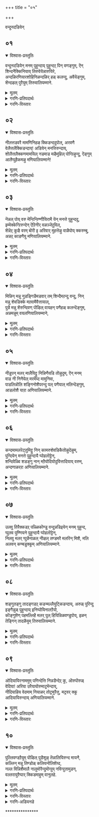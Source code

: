 +++
title = "०५"

+++

वन्दुनदडियेन् 

## ०१
<details open><summary>विश्वास-प्रस्तुतिः</summary>

वन्दुनदडियेन् मनम् पुहुन्दाय् पुहुन्दऱ् पिन् वणङ्गुम्, ऎन्  
शिन्दनैक्किनियाय् तिरुवेयॆन्नारुयिरे,  
अन्दळिरणियारशोहिनिळन्दळिर् हळ् कलन्दु, अवैयॆङ्गुम्,  
शॆन्दऴल् पुरैयुम् तिरुवालियम्माने.
</details>

<details><summary>मूलम्</summary>

वन्दुनदडियेन् मनम् पुहुन्दाय् पुहुन्दऱ् पिन् वणङ्गुम्, ऎन्  
शिन्दनैक्किनियाय् तिरुवेयॆन्नारुयिरे,  
अन्दळिरणियारशोहिनिळन्दळिर् हळ् कलन्दु, अवैयॆङ्गुम्,  
शॆन्दऴल् पुरैयुम् तिरुवालियम्माने.
</details>

<details><summary>गरणि-प्रतिपदार्थः</summary>

वन्दु = बन्दु, उनदु अडियेन् = निन्न पादसेवकन, मनम् = मनस्सन्नु, पुहुन्दाय् =प्रवेशिसिदॆ बळिक, वणङ्गुम् = नमस्करिसुव \(स्तुतिसुव\), ऎन् शिन्दनैक्कू = नन्न चिन्तनॆगॆ, इनियाय् = प्रियनादॆ, तिरुवे = परमपवित्रने, ऎन् = नन्न, आर् = पूर्ण \(तुम्बु\), उयिरे = प्राणवे, अम् तळिर् = सॊगसाद तळिरुगळिन्द, अणि= सुन्दरवागि, आर् = तुम्बिरुव, अशोहिन् = अशोकवृक्षद, इळ = ऎळॆय, तळिर् हळ् = तळिरु \(चिगुरु\)गळिन्द, कलन्दु = कूडिकॊण्डु, अवै= अवुगळु, ऎङ्गुम् = ऎल्लॆल्लियू, शॆम् = कॆम्पाद, तऴल् = अग्नियन्तॆ \(अग्नि ज्वलिसुवन्तॆ\), पुरैयुम् = शोभिसुव, तिरुवालि अम्माने = तिरुवालि क्षेत्रद स्वामिये. 
</details>

<details><summary>गरणि-विस्तारः</summary>

परमपवित्रने, नन्न तुम्बुसिरे, नीनु बन्दु निन्न पादसेवकन मनस्सन्नु \(अन्तरङ्गवन्नु\) प्रवेशिसिदॆ. प्रवेशिसिद बळिक नम्रवाद \(निन्नन्नु नमस्करिसुव स्तुतिसुव\) नन्न चिन्तनॆगॆ प्रियनादॆ. सॊगसाद तळिरुगळिन्द सुन्दरवागि तुम्बिकॊण्डिरुव अशोकवृक्षद ऎळॆय चिगुरुगळिन्द कूडिकॊण्डु अवु ऎल्लॆल्लियू कॆम्पगॆ ज्वलिसुव अग्नियन्तॆ शोभिसुव तिरुवालि क्षेत्रद स्वामिये. 

आळ्वाररु हेळुत्तारॆ- स्वामि, नीनु अकळङ्कनु, निर्मलनु मत्तु परमपवित्रनु. नन्न तुम्बु उसिरागिरुववनू नीनु. निन्न नित्यनिवासवॆनिसिद परमपदवन्नू पाल्गडलन्नू तॊरॆदु निन्न नम्रदासनागिरुव नन्न मेलॆ कृपॆमाडि, नन्न अन्तरङ्गवन्ने निन्न आवासवागि माडिकॊण्डिरुवॆयल्ल\! हीगॆ, नन्न ऎडॆबिडद चिन्तनॆगॆ ऎडॆकॊट्टिरुवॆयल्ल\! नन्न अन्तरङ्गदल्लि मात्रवल्लदॆ, कॆम्पगॆ बॆङ्कियन्तॆ ज्वलिसुव ऎळॆय कॆन्दळिरुगळिन्द तुम्बि शोभिसुव अशोक वृक्षगळ नडुवॆ दिव्यतेजोराशियागि, तिरुवालिक्षेत्रदल्लि अर्चावतारियागि नॆलसिरुवॆयल्ल\! निन्न कृपॆ ऎष्टु अपारवादद्दु\! नन्न चिन्तनॆगॆ परमप्रियने नीनु\!
</details>

## ०२
<details open><summary>विश्वास-प्रस्तुतिः</summary>

नीलत्तडवरै मामणिनिहऴ क्किडन्ददुपोल्, अरवणै  
वेलैत्तलैक्किडन्दाय्\! अडियेन् मनत्तिरुन्दाय्,   
शॊलैत्तलैक्कणमामयिल् नडमाड मऴैमुहिल् पोन्ऱिऴुन्दु, ऎङ्गुम्  
आलैप्पुहैकमऴु मणियालियम्माने\!
</details>

<details><summary>मूलम्</summary>

नीलत्तडवरै मामणिनिहऴ क्किडन्ददुपोल्, अरवणै  
वेलैत्तलैक्किडन्दाय्\! अडियेन् मनत्तिरुन्दाय्,   
शॊलैत्तलैक्कणमामयिल् नडमाड मऴैमुहिल् पोन्ऱिऴुन्दु, ऎङ्गुम्  
आलैप्पुहैकमऴु मणियालियम्माने\!
</details>

<details><summary>गरणि-प्रतिपदार्थः</summary>

नीलम् = नीलिबण्णद, तडवरै = विशालवाद मेलॆ, मामणि = उत्कृष्टवाद इन्द्रनीलमणियु, निहऴ = बॆळगुवन्तॆ, किडन्ददु पोल् = मलगिरुव हागॆ, अरवु अणै = शेषशयनदल्लि, वेलैत्तलै= पाल्गडलल्लि, किडन्दाय् = पवडिसिरुववने, अडियेन् = पादसेवकनम् मनत्तु = मनदल्लि, इरुन्दाय् = इरुववने, शोलैत्तलै = वनगळल्लि, मामयिल् = सुन्दरवाद नविलुगळु, कणम् = गुम्पुगूडि, नडम् = नाट्यवाडुत्तिरलु, मऴैमुहिल् पोन्ऱु = मळॆय मोडदन्तॆ, ऎऴुन्दु = उद्भविसि, आलै पुहै= अलॆमनॆय हॊगॆयु, ऎङ्गुम् = ऎल्लॆल्लियू, कमऴुम् = परिमळिसुव, अणि = सुन्दरवाद, आलि अम्माने = तिरुवालिक्षेत्रद स्वामिये.
</details>

<details><summary>गरणि-विस्तारः</summary>

नीलिबण्णद विस्तारवाद बॆट्टद मेलॆ उत्कृष्टवाद इन्द्रनीलमणियु बॆळगुवन्तॆ मलगिरुव \(बिद्दिरुव\) हागॆ, पाल्गडलल्लि शेषन हासुगॆयल्लि पवडिसिरुववने, \(निन्न\) पादसेवकन मनदल्लि नॆलसिरुववने, वनगळल्लि सुन्दरवाद नविलुगळ तण्डगळु नाट्यवाडुत्तिरलु, मळॆय मोडदन्तॆ उद्भविसि आलॆय मनॆय हॊगॆयु ऎल्लॆल्लियू परिमळिसुव सुन्दरवाद तिरुवालिक्षेत्रद स्वामिये. 

ई पाशुरदल्लि ऎरडु उपमानगळन्नु हेळलागिदॆ. ऒन्दु शुद्धवाद उपमान. मत्तॊन्दु मिश्ररीतियदु. अवुगळन्नु बिडिसि बरॆयबहुदॆनिसुत्तदॆ. 

ऒन्दु विस्तारवाद दॊड्डबॆट्ट. अदर बण्णनीलि. अदर शिखरदल्लि अमोघवाद इन्द्रनीलमणियिदॆ. अदु तन्न दिव्यतेजस्सिनिन्द बॆळगुत्तदॆ. बहुदूरदिन्दले ऎल्लरन्नू तन्न कडॆगॆ आकर्शिसिकॊळ्ळुव विलक्षणवाद प्रकाश अदरदु. नोडिदवरॆल्ल हर्षिसुत्तारॆ. अदन्नु मरॆयुवुदे इल्ल, हागॆये, भगवन्तनु पाल्गडलल्लि शेषशायियागिद्दानॆ. शेषने आ विस्तारवाद नीलियबॆट्ट. भगवन्तनु अदर मेलॆ पवडिसिरुव दिव्यवाद इन्द्रनीलमणि\! 

वनगळल्लि नविलुगळु हेरळवागिरुत्तवॆ. अवु बान्दळदल्लि दट्टवागि मूडिबरुव मळॆय मोडवन्नु नोडिद कूडले हर्षदिन्द केकॆ हाकिकॊण्डु कुणिकुणिदाडुत्तवॆ. तिरुवालिक्षेत्रद सुत्तलू उपवनगळिवॆ. अल्लियू नविलुगळिवॆ. तिरुवालिक्षेत्रद हॊरवळयदल्लि आलॆमनॆगळिवॆ. कॊप्परिगॆगळल्लि कब्बिन हालन्नु कुदिसुवुदक्कॆ आलॆमनॆयल्लि बॆङ्कियन्नु उरिसुत्तारॆ. आग, आलॆमनॆगळिन्द दट्टवाद करिय हॊगॆयु ऎद्दु, ऎल्ल कडॆगू आवरिसिकॊळ्ळुत्तदॆ. इदन्नु नोडिद नविलुगळिगॆ कार्मुगिलन्नु कण्डन्तॆ भ्रान्तियुण्टागुत्तदॆ. आद्दरिन्द अवु नर्तिसलु तॊडगुत्तवॆ. 

आलॆमनॆयल्लि कॊप्परिगॆगळल्लि कुदियुत्तिरुव कब्बिनहालिन मधुरपरिमळवू सह हॊगॆयन्तॆये गाळियल्लि कलॆतु ऎल्लॆल्लू हरडुत्तदॆ. दूरदूरदल्लिरुववरिगू आ परिमळवु सेरि, अवर बायल्लि नीरूरिसुत्तदॆ. अवरन्नु आलॆमनॆगॆ आकर्षिसुत्तदॆ. अल्लिगॆ होगि, अवरु तम्म आशॆयन्नु पूर्णगॊळिसिकॊळ्ळबहुदु. 

हागॆये, तिरुवालिक्षेत्रदल्लि नॆलसिरुव अर्चास्वरूपियाद सर्वेश्वरनु आलॆमनॆय हॊगॆ आवरिसिरुवुदन्नु दूरदिन्द कण्ड कूडले भक्तनु सुन्दरवाद नविलिनन्तॆ. आ हॊगॆयल्लिये आ रूपदल्लिये \(कार्मुगिलिन\) भगवन्तनन्नु कण्डन्तॆ भ्रमिसि हर्षदिन्द कुणिदाडुत्तानॆ. हत्तिरहत्तिरक्कॆ बरुत्त, आलॆमनॆ सुवासनॆय सॆळॆतक्कॆ सिक्कुव सामान्यनन्तॆ, भगवद्विषयवॆम्ब परिमळदिन्द अवनु आकर्षितनागुत्तानॆ. कडॆगॆ, आ क्षेत्रदल्लि नॆलसिरुव स्वामियन्नु कण्णार कण्ड हॊरतु अवन मनद तळमळ इळियुवुदिल्ल. कण्डु, नमस्करिसि, पूजिसि, तृप्तनागुत्तानॆ. तिरुवालिक्षेत्रद वैशिष्ट्य इदु\! 

आळ्वाररु हेळुत्तारॆ- स्वामि, पाल्गडलल्लि शेषन हासुगॆयल्लि निर्लिप्तनागि पाडिसिरुव नीनु, नन्नन्नु निन्न कडॆगॆ आकर्षिसिद्दु मात्रवल्लदॆ, नन्नल्लि कृपॆमाडि, नन्न अन्तरङ्गदल्ले नॆलसिद्दीयॆ. निन्नन्नु कुरितु सदा चिन्तिसुवन्तॆ ननगॆ ऎडॆमाडिद्दी. अल्लदॆ, तिरुवालिक्षेत्रदल्लि अर्चास्वरूपियागियू नीनु नन्न कण्मनगळन्नू तणिसुत्तिद्दीयॆ. निन्न कृपॆ, दासनाद नन्न मेलॆ ऎष्टु अपार\!
</details>

## ०३
<details open><summary>विश्वास-प्रस्तुतिः</summary>

नॆन्नल् पोय् वरु मॆन्ऱिन्ऱिण्णीयिरामै यॆन् मनत्ते पुहुन्ददु,  
इम्मॆक्कॆन्ऱिरुन्देन् ऎऱिनीर् वळञ्जॆऱुविल्,  
शॆन्नॆऱ् कूऴै वरम् बॊरी इ अरिवार् मुहत्तॆऴु वाळैपोय् क्करुम्बु,  
अन्नऱ् काडणैयु मणियालियम्माने.
</details>

<details><summary>मूलम्</summary>

नॆन्नल् पोय् वरु मॆन्ऱिन्ऱिण्णीयिरामै यॆन् मनत्ते पुहुन्ददु,  
इम्मॆक्कॆन्ऱिरुन्देन् ऎऱिनीर् वळञ्जॆऱुविल्,  
शॆन्नॆऱ् कूऴै वरम् बॊरी इ अरिवार् मुहत्तॆऴु वाळैपोय् क्करुम्बु,  
अन्नऱ् काडणैयु मणियालियम्माने.
</details>

<details><summary>गरणि-प्रतिपदार्थः</summary>

नॆन्नल् = निन्नॆ, पोय् वरुम्= होगि बरुवुदु, ऎन्ऱुऎन्ऱु = ऎन्नुत्ता ऎन्नुत्ता, ऎण्णि = ऎणिकॆ माडुत्ता, इरामै = इल्लदिरुवुदु, \(इल्लदन्तागुवुदु\), ऎन् = नन्न, मनत्ते = अन्तरङ्गदल्लि, पुहुन्ददु = प्रवेशिसिद्दु, इम्मैक्कू= ई जन्मद मुक्तिगॆ, ऎन्ऱु = ऎन्दु, इरुन्देन् = तिळिदिद्देनॆ, ऎऱिनीर् = अलॆगळिन्द कूडिद नीरिन, वळम् = सम्पत्तन्नुळ्ळ, शॆऱुविल् = गद्दॆगळल्लि, शॆन्नॆल् = कॆम्बत्तद, कूऴै = कॊच्चॆय नॆलदमेलॆ, वरम्बु = अट्टणॆयन्नु, ऒरी इ = \(आसरॆयागि\)ऒरगिसिकॊण्डु, अरिवार् = कॊय्युववर, मुहत्तु = मुखक्कॆ, ऎऴु = चिम्मि एळुव, वाळै = बाळॆमीनुगळु, पोय् = \(अल्लिन्द\) होगि, करुम्बु = कब्बिन, अ-नल्-काडु = आ उत्तमवाद तोट \(काडु\)दल्लि, अणैयुम् = सेरिकॊळ्ळुव, अणि = सुन्दरवाद, आलि अम्माने = तिरुवालिय स्वामिये. 
</details>

<details><summary>गरणि-विस्तारः</summary>

निन्नॆ होगि बरुवुदु ऎन्नुत्ता ऎन्नुत्ता ऎणिकॆ माडुत्ता, इरुवुदु इल्लदन्तागुवुदु, नन्न अन्तरङ्गदल्लि \(नीनु\) प्रवेशिसिद्दु, ई जन्मद मुक्तिगॆ ऎन्दु तिळिदिद्देनॆ. अलॆगळिन्द कूडिद नीरिन सम्पत्तुळ्ळ गद्दॆगळल्लि कॆम्बत्तद कॊच्चॆयनॆलदमेलॆ अट्टणॆयन्नु \(आसरॆयागि\) ऒरगिसिकॊण्डु कॊय्युववर मुखक्कॆ चिम्मि एळुव बाळॆमीनुगळु \(अल्लिन्द\) होगि आ उत्तमवाद कब्बिनतोटदल्लि सेरिकॊळ्ळुव सुन्दरवाद तिरुवालिय स्वामिये.

’निन्नॆ होगि बरुवुदु’ – निन्नॆ ऎम्बुदु मुगियितु. ’इन्दु’ बन्दिदॆ. इन्दु \(ननगॆ\) ऒळ्ळॆयदागुवुदॆन्दु योचिसिदरॆ, अदू कळॆदुहोगि, ’निन्नॆ’ये आयितु. ऒन्दु ’निन्नॆ’य हिन्दॆ इन्नॊन्दु बरुवुदु. अदू होगि इन्नॊन्दु बरुवुदु. हीगॆ, दिनगळु उरुळुत्ता होगुवुदु. हुट्टिदागिनिन्द सायुववरॆगॆ उरुळुव दिनगळन्नु ऎणिकॆमाडुवुदे आयुस्सु. आयुस्सु मुगियितॆन्दरॆ ऒन्दु जन्मकॊनॆगॊळ्ळुत्तदॆ. मत्तॊन्दु जन्मक्कॆ जीवनु सिद्धवागुत्तानॆ. पुनर्जन्मविल्लदन्तागुवुदक्कॆ हीगॆ ऎष्टु जन्मगळन्नु कळॆयबेकागुवुदो? 

’नन्न अन्तरङ्गवन्नु प्रवेशिसिद्दु’ – भगवन्तनु सृष्टिय हॊरगू इद्दानॆ, ऒळगू इद्दानॆ. सृष्टिय ऒन्दॊन्दु वस्तुविनल्लू अवनिद्दानॆ. अणुविनल्लि अणुवागि महत्तिनल्लि महत्तागि इद्दानॆ ऎन्दु श्रुतिगळु सारुत्तवॆयल्लवे? भगवन्तन मनुष्यन अन्तरङ्गदल्लिये इद्दरू सह, अवनन्नु अल्लिरुवन्तॆ कण्डुकॊळ्ळुवुदु ऒन्दु वैशिष्ट्यवे. प्रापञ्चिकदल्लि इळियमुळुगिदवनिगॆ, भगवत्कृपॆयिन्द, भक्ति बॆळॆदु, भगवन्तन सान्निध्य तन्न अन्तरङ्गदल्लिये साक्षिरूपदल्लि सदा नॆलसिरुवुदॆन्दु दृढवागुवुदु. ई तिळिवळिकॆ जन्मद मुक्तिगॆ ऎडॆकॊडुवुदु. 

कॆम्बत्तद गद्दॆगळल्लि सदा नीरु निन्तिरुवुदरिन्द अदु कॊच्चॆय नॆल. अल्लि बित्तिद परि सॊम्पागि बॆळॆयुवुदु. बाळॆमीनिगॆ अदु तम्पाद स्थळ. इदन्ने, हीगॆये नम्बिकॊण्डु ऎष्टु काल इरलु साध्य? दिनगळु उरुळुवुवु. बत्तद पैरु बॆळॆयुवुदु. बलियुवु, मागुवुदु, कॊय्लुगारनु सिद्धनागुवनु. बत्तवन्नु कॊय्दु बैलु मादुवनु. अदन्नाश्रयिसिद मीनिन गतियेनु? आ मीनु, आ कॊनॆय घळिगॆयल्लि, कॊय्लुगारन मुखक्के चिम्मि नॆगॆदु अदक्किन्त उत्तम आश्रयवाद कब्बिन गद्दॆयन्नु सेरुत्तदॆ. आग अदक्कॆ ऎष्टु हितवागुवुदु? 

चेतननू हागॆये. इन्द्रियगळिगॆ वशनागि, इन्द्रिय सुखगळल्लिये मग्ननागि, तनगॆ आ जीवनवे शाश्वतवॆन्दु नम्बिकॊण्डिरलादीते? दिनगळु उरुळुवुदु. आयुस्सु मुगियुवुदु. सावु सन्निहितवागुवुदु. भगवत्कृपॆयिन्द ई अरिवुण्टाद कूडले अवनु इहलोकद भोगदिन्द चिम्मि नॆगॆदु, इन्नू मधुरवाद भगवन्तन तिरुवडिगळन्नु आश्रयिसि, अदर नॆरळिनल्लि मरणभयविल्लद शाश्वतानन्दवन्नु अनुभविसुवुदक्कॆ यत्निसुवनु.
</details>

## ०४
<details open><summary>विश्वास-प्रस्तुतिः</summary>

मिन्निन् मन्नु नुडङ्गिडैमडवार् तम् शिन्दैमऱन्दु वन्दु, निन्  
मन्नु शेवडिक्के मऱवामैवैत्तायाल्,  
पुन्नै मन्नु शॆरुन्दिवण् पॊऴिल् वायहन् पणैहळ् कलन्दॆङ्गुम्,  
अन्नमन्नुम् वयलणियालियम्माने,
</details>

<details><summary>मूलम्</summary>

मिन्निन् मन्नु नुडङ्गिडैमडवार् तम् शिन्दैमऱन्दु वन्दु, निन्  
मन्नु शेवडिक्के मऱवामैवैत्तायाल्,  
पुन्नै मन्नु शॆरुन्दिवण् पॊऴिल् वायहन् पणैहळ् कलन्दॆङ्गुम्,  
अन्नमन्नुम् वयलणियालियम्माने,
</details>

<details><summary>गरणि-प्रतिपदार्थः</summary>

मिन्निन् मन्नु = मिञ्चन्नु होलुव, नुडङ्गु = बळुकुव, इडै= नडुवुळ्ळ, मडवार् तम् = स्त्रीयर, शिन्दै= चिन्तॆयन्नु \(आसक्तियन्नु\), मऱन्दु = मरॆतु, वन्दु= बन्दु निन् मन्नु= निन्न दृढवाद, \(शाश्वतवाद\), शेवडिक्के = कॆम्पाद \(कोमलवाड\) तिरुवडिगळन्ने, मऱवामै = मरॆयदन्तॆ, वैत्ताय् = \(मनस्सन्नु\) निल्लिसिदॆ \(इट्टॆ\), आल् = ऎन्थ विचित्र\! पुन्नै = हॊन्नॆ, शॆरुन्दि = सुरहॊन्नॆ मरगळु, मन्नु = तुम्बिरुव, वण् पॊऴिल् वाय् = सुन्दरवाद तोपुगळल्लि, अहन् = विशालवाद, पणैहळ् = तटाकगळु, कलन्दु = कूडिकॊण्डु, ऎङ्गुम् = ऎल्लॆल्लियू, अन्नम् = हंसगळु, मन्नुम् = तुम्बिरुव, वयल् = बयलुगळुळ्ळ, अणि = सुन्दरवाद, आलि अम्माने = तिरुवालिय स्वामिये. 
</details>

<details><summary>गरणि-विस्तारः</summary>

मिञ्चन्नु होलुव बळुकुव नडुवुळ्ळ स्त्रीयर चिन्तॆयन्नु \(आसक्तियन्नु\) मरॆतु बन्दु शाश्वतवाद \(दृढवाद\) निन्न कॆम्पाद \(कोमलवाद\) तिरुवडिगळन्ने मरॆयदन्तॆ मनस्सन्नु निल्लिसिदॆयल्ल. एनु आश्चर्य\! हॊन्नॆ मत्तु सुरहॊन्नॆ मरगळु, विशालवाद तटाकगळू कूडिकॊण्डिरुव सुन्दरवाद तोपुगळल्लि ऎल्लॆल्लियू हंसगळु तुम्बिरुव बयलुगळुळ्ळ सॊबगिन तिरुवालिक्षेत्रद स्वामिये. 

आळ्वाररु हेळुत्तारॆ- स्वामी, निन्न ऒलुमॆय सामर्थ्य ऎष्टु विचित्रवादद्दु\! इदुवरॆगॆ नानु बळुकुव नडुवुळ्ळ सुन्दरियरन्नु कुरितु चिन्तिसुवुदन्नू अवर विषयदल्लि बॆळॆयुत्तिद्द नन्न आसक्तियन्नू नीनु तडॆगट्टिदॆ. अवुगळन्नॆल्ला सम्पूर्णवागि मरॆयुवन्तॆ माडिदॆ. विषयासक्तियल्लिये इळिद मुळुगिद्द नन्न मनस्सन्नु शाश्वतवाद कोमलपादगळत्त तिरुगिसिदॆ. मत्तु निन्न तिरुवडिगळन्नु मरॆयद हागॆ अवुगळल्लि दृढवागि नॆलॆगॊळ्ळुवन्तॆ माडिदॆ. एनाश्चर्यविदु? हॊन्नॆ सुरहॊन्नॆ मरगळिन्दलू विशालवाद तटाकगळिन्दलू तुम्बि शोभिसुव तोपुगळिन्दलू, ऎल्लॆल्लियू हंसगळु विहरिसुव बयलुगळिन्दलू सुत्तुवरिदिरुव ई सुन्दरवाद तिरुवालिक्षेत्रदल्लि दिव्यसुन्दरनागि नीनु अर्चावतारियागि नन्नन्नु उद्धरिसलु नॆलसिद्दी. निन्न कृपॆ नन्नमेलॆ ऎष्टु अपार\! 

मनस्सु इन्द्रियगळिगॆ अधीनवादरॆ, अदु मनुष्यनन्नु पापकार्यगळिगू इहलोकक्कू. पुनर्जन्मक्कू बन्धिसुत्तदॆ. ई बन्धनदिन्द बिडुगडॆ हॊन्दुवुदक्कॆ भगवत्कृपॆये मुख्य. अदु ऒदगितॆन्दरॆ, विषयासक्ति तॊलगुवुदु. भगवन्तन तिरुवडिगळल्लि मनस्सु दृढवागि निल्लुवुदु. अवुगळ आश्रयदिन्द अमरत्ववू परमपदवू लभिसुवुदु.
</details>

## ०५
<details open><summary>विश्वास-प्रस्तुतिः</summary>

नीडुपन् मलर् मालैयिट्टु निन्निणैयडि तॊऴुदुम्, ऎन् मनम्  
वाड नी निनैयेल् मरमॆय्द मामुनिवा,  
पाडलिन्नॊलि शङ्गिनोशैपरन्दु पल् पणैयाल् मलिन्दॆङ्गुम्,   
आडलोशै याऱा अणियालियम्माने.
</details>

<details><summary>मूलम्</summary>

नीडुपन् मलर् मालैयिट्टु निन्निणैयडि तॊऴुदुम्, ऎन् मनम्  
वाड नी निनैयेल् मरमॆय्द मामुनिवा,  
पाडलिन्नॊलि शङ्गिनोशैपरन्दु पल् पणैयाल् मलिन्दॆङ्गुम्,   
आडलोशै याऱा अणियालियम्माने.
</details>

<details><summary>गरणि-प्रतिपदार्थः</summary>

नीडु = बहुकाल, पल् मलर् मालै इट्टु = अनेक विधद हूगळ मालॆयन्नु तॊडिसि, निन् = निन्न, इणै अडि = ऎरडु पादगळन्नु, तॊऴुदुम् = अर्चिसियू सह, ऎन् मनम् = नन्न मनस्सु, वाडक् = बाडलु \(बाडिदरू सह\), नी= नीनु, निनैयेल् = चिन्तिसदिरबारदु. मरम् = मरगळन्नु, ऎय्द = \(बाणदिन्द\) छेदिसिद, मामुनिवा = महामुनिस्वरूपने, पाडल् = हाडुगळ, इन् = इनिदाद, ऒलि = नादवू \(स्वरवू\), शङ्गिन् ओशै = शङ्खद ध्वनियू, परन्दु = हरडि, पल् = हलवारु, पणैयाल् = वाद्यगळिन्द \(गानवु\) मलिन्दु = तुम्बि हॊम्मुव, ऎङ्गुम् = ऎल्लॆल्लियू, आडल् = आटगळ \(कुणिदाटगळ\), ओशै = गद्दलवु, अऱा = कॊनॆगॊळ्ळदॆइरुव, अणि = सुन्दरवाद, आलि अम्मानॆ = तिरुवालियस्वामिये. 
</details>

<details><summary>गरणि-विस्तारः</summary>

बहुकाल अनेक विधद हूगळ मालॆयन्नु तॊडिसि, निन्न ऎरडु तिरुवडिगळन्नु अर्चिसियू सह, नीनु चिन्तिसदिरबारदु, मरगळन्नु \(बाणदिन्द\) छेदिसिद महामुनिस्वरूपने, हाडुगळ इनिदाद नादवू शङ्खध्वनियू हलवारु वाद्यगळिन्द गानवु तुम्बि हॊम्मि ऎल्लॆल्लियू हरडि, कुणिदाटगळ गद्दलवु कॊनॆगॊळ्ळदॆये इरुव सुन्दरवाद तिरुवालियस्वामिये. 

आळ्वाररु हेळुत्तारॆ- स्वामी, बहुकालदिन्दलू नानु नन्न अन्तरङ्गदल्लिये मनःपूर्वकवागि नानारीतियल्लि पूजिसुत्तिद्देनॆ. नन्न आन्तरङ्गिक भक्तियन्नु नीनु परीक्षिसिरबहुदु. अदर निश्चलतॆयन्नु कण्डुकॊण्डिर्बहुदु. ऒन्दे वेळॆ, नन्न पूजादिगळिन्दलू भक्तिकार्यगळिन्द नानु बेसत्तॆनॆन्दरू, उपेक्षिसिदॆनॆन्दरूसह, नीनु नन्न विषयदल्लि अन्यथा योचिसलेबारदु. नन्नन्नु अगललेबारदु. नन्नन्नु अलक्षिसबारदु. नीनुसत्यप्रतिज्ञनल्लवे? सुग्रीवन सख्यवन्नु कोरि अवनिगॆ नीनु ऒत्तासॆ माडलु निनगॆ सामर्थ्यविदॆये इल्लवे ऎन्दुअवनिगॆ तोरिसुवुदक्कागि, चॆन्नागि बॆळॆदु निन्तिद्द एळुताळॆय मरगळन्नु ऒन्दे बाणदिन्द छेदिसिदवनल्लवे नीनु? आग, जटवल्कलगळन्नुट्टु काडिनल्लि शुद्धतापसियन्तॆ जीविसिद मुनिवरनल्लवे नीनु? 

स्वामि, ईग नीनु अर्चामूर्तियागि नॆलसिरुव तिरुवालिक्षेत्रदल्लि नानाबगॆय हाडुगळु, शङ्खध्वनिगळु, नानावाद्यगळ मञ्जुळ घोषवु, नृत्यगीतगळु, कुणिदाट मुन्तादवुगळ सन्तोषपूर्णवाद गद्दल इवॆल्ल ऎल्लॆल्लियू नडॆयुत्ता, तुम्बि तुळुकुत्ता, निन्न हॊरतु बेरॆ एनन्नू चिन्तिसदन्तॆ, बेरॆ यावुदक्कू मनस्सु कॊडलु अवकाशविल्लदन्तॆ इदॆयल्ल\! निन्न महिमॆ ऎष्टु अपार\!
</details>

## ०६
<details open><summary>विश्वास-प्रस्तुतिः</summary>

कन्दमामलरॆट्तुमिट्टु निन् कामरुशेवडिकैतॊऴुदॆऴुम्,  
पुन्दियेन् मनत्ते पुहुन्दायै प्पोहलॊट्टेन्,  
शन्दिवेळ्वि शडङ्गु नान् मऱैयोदियोदुवित्तादियाय् वरुम्,  
अन्दणाळरऱा अणियालियम्माने.
</details>

<details><summary>मूलम्</summary>

कन्दमामलरॆट्तुमिट्टु निन् कामरुशेवडिकैतॊऴुदॆऴुम्,  
पुन्दियेन् मनत्ते पुहुन्दायै प्पोहलॊट्टेन्,  
शन्दिवेळ्वि शडङ्गु नान् मऱैयोदियोदुवित्तादियाय् वरुम्,  
अन्दणाळरऱा अणियालियम्माने.
</details>

<details><summary>गरणि-प्रतिपदार्थः</summary>

कन्दम् = परिमळिसुव, मा = उत्कृष्टवाद, मलर् = हूगळु, ऎट्टुम् = ऎण्टन्नु, इट्तु = तॊडिसि, निन् = निन्न, कामरु = सुन्दरवाद, शेअडि = कॆम्पाद \(कोमलवाद\) तिरुवडिगळिगॆ, कैतॊऴुदु = कैमुगिदु पूजिसि, ऎऴुम् = अभ्युदय हॊन्दबेकॆम्ब, मनत्तॆ = नन्नमनवन्नु, पुहुन्दायै = प्रवेशिसिद निन्नन्नु, पोहल् ऒट्टेन् = होगगॊडुवुदिल्ल. शन्दि = सन्ध्यावन्दनगळु, वेळ् वि = यज्ञगळु, शडङ्गु = शास्त्रविधिगळन्तॆ माडुव कर्मगळु, नान् मऱै ओडि = नाल्कु वेदगळन्नु अध्ययन माडुत्ता, ओदुवित्तु = अध्यापनमाडुत्ता \(ओदिसुत्ता\), आदियाय् = आदि आदवने, वरुम् = कालकळॆयुव, अन्दणर् = वैदिक ब्राह्मणरु, अऱा = बिट्टुहोगदॆ, इरुव, अणि = सुन्दरवाद, आलि अम्माने = तिरुवालिय स्वामिये,
</details>

<details><summary>गरणि-विस्तारः</summary>

उत्कृष्टवाद परिमळिसुव ऎण्टुविधद हूगळन्नु तॊडिसि \(अर्पिसि\) निन्न सुन्दरवाद कोमल तिरुवडिगळिगॆ कैमुगिदु पूजिसि, अभ्युदय हॊन्दबेकॆम्ब नन्न मनवन्नु प्रवेशिसिद निन्नन्नु अल्लिन्द होगगॊडुवुदिल्ल. सन्ध्यावन्दनगळन्नु, यज्ञगळन्नु, शास्त्रविधिगळन्तॆ माडुव कर्मगळन्नु नडॆसुत्ता, नाल्कुवेदगळन्नु अध्ययन माडुत्ता, अध्यापनमाडिसुत्ता कालकळॆयुव वैदिक ब्राह्मणरु बिट्टुहोगदॆ इरुव सुन्दरनाद आदियाद तिरुवालिय स्वामिये.

आळ्वाररु हेळुत्तारॆ- ऎल्लक्कू आदियागिरुव स्वामी, नानु बगॆबगॆय \(ऎण्टु विधद\) उत्तमवाद परिमळपुष्पगळिन्द कॆन्दावरॆयन्तॆ कॆम्पगॆ कोमलवागिरुव निन्न दिव्यसुन्दरवाद तिरुवडिगळन्नु मनसार पूजिसुत्तेनॆ. नन्न अभ्युदयवन्नु बयसि निन्नल्लि शरणागिद्देनॆ. नन्न ई अल्पभक्तिगॆ \(अल्पज्ञानक्कॆ\) ऒलिदॆ. नन्न अन्तरङ्गवन्नु प्रवेशिसिदॆ. निन्नन्नु अल्लिन्द हॊरक्कॆ होगगॊडुवुदिल्ल. अल्लिये निन्नन्नु उळिसिकॊळ्ळलु सर्वप्रयत्न माडुत्तेनॆ. 

तिरुवालि क्षेत्रदल्लि, ईग, अर्चामूर्तियागि नॆलसिरुव निन्न सन्निधियल्लि परमनिष्ठरू भक्तरू ज्ञानिगळू आद वैदिकब्राह्मणरु वासवागिद्दारॆ. अवरु तम्म नित्यकर्मगळन्नु तप्पदॆ नडॆसुववरु. वेदाध्ययनदिन्दलू, अध्यापनदिन्दलू, विधिवत्ताद कर्माचरणॆयिम्दलू अवरु तम्म कालवन्नु सद्विनियोग माडुत्तारॆ. निन्न तिरुवडिगळन्ने आश्रयिसि अवरु निन्न सेवॆयल्लि तॊडगिद्दारॆ. नीनु नॆलसिरुव क्षेत्र अन्थ पवित्रवादद्दु.
</details>

## ०७
<details open><summary>विश्वास-प्रस्तुतिः</summary>

उलवु तिरैक्कडऱ् पळ्ळिकॊण्डु वन्दुन्नडिइयेन् मनम् पुहुन्द,  
प्पुलव पुण्णियने पुहुन्दायै प्पोहलॊट्टेन्,  
निलवु मलर् प्पुन्नैनाळल् नीऴल् तण्डमरै मलरिन् मिशै, मलि  
अलवन् कण्बडुक्कूम् अणियालियम्माने.
</details>

<details><summary>मूलम्</summary>

उलवु तिरैक्कडऱ् पळ्ळिकॊण्डु वन्दुन्नडिइयेन् मनम् पुहुन्द,  
प्पुलव पुण्णियने पुहुन्दायै प्पोहलॊट्टेन्,  
निलवु मलर् प्पुन्नैनाळल् नीऴल् तण्डमरै मलरिन् मिशै, मलि  
अलवन् कण्बडुक्कूम् अणियालियम्माने.
</details>

<details><summary>गरणि-प्रतिपदार्थः</summary>

उलवु = अलॆदाडुव, \(चलिसुव\) तिरै = अलॆगळ, कडल् = कडलल्लि, पळ्ळिकॊण्डु = पवडिसिद्दु, वन्दु = बन्दु, उन् अडियेन् = निन्न पादसेवकन, मनम् = अन्तरङ्गवन्नु, पुहुन्द = प्रवेशिसिद, अप्पुलव = अन्थ सर्वज्ञने, पुण्णियने = भाग्यविधातने, पुहुन्दायै = प्रवेशिसिद निन्नन्नु, पोहल् = होगलु, ऒट्टेन् = बिडॆनु, निलवु = ऎल्ल कालदल्लियू, मलर् = अरळुव \(हूगळन्नुळ्ल\), पुन्नै = हॊन्नॆ, नाऴल् = नाळल् म् गळ, नीऴल् = नॆरळल्लि, तण् = तम्पाद, तामरै = ताअरॆ, मलरिन् = हूविन, मिशै = मेलॆ, मलि = बलित \(दॊड्ड\), अलवन् = एडिगळु, कण् पडुक्कूम् = मलगिरुवन्थ, अणि = सुन्दरवाद, आलि अम्माने = तिरुवालिय स्वामिये. 
</details>

<details><summary>गरणि-विस्तारः</summary>

चलिसुव अलॆगळ कडलल्लि पवडिसिद्दु, ऒन्दु निन्न पादसेवकन अन्तरङ्गवन्नु प्रवेशिसिद साटियिल्लद सर्वज्ञने, भाग्यविधातने, हागॆ प्रवेशिसिद निन्नन्नु होगलु बिडॆनु. ऎल्ल कालदल्लू अरळुव हूगळन्नुळ्ळ हॊन्नॆ नाळल् मरगळ नॆरळल्लि तम्पाद तावरॆहूविन मेलॆ बलित एडिगळु मलगिरुवन्थ सुन्दरवाद तिरुवालिय स्वामिये. 

आळ्वाररु हेळुत्तारॆ- स्वामी, नीनॆन्थ सर्वज्ञनु\! पाल्गडलल्लि निर्लिप्तनागि नीनु पवडिसिरुवुदन्नु तॊरॆदु, निन्न पादसेवकनाद ई अल्पनन्नु उद्धरिसलॆन्दु बन्दु, नन्न अन्तरङ्गवन्नु प्रवेशिसिदॆ. परमोपकारियागि हीगॆ प्रवेशिसिद निन्नन्नु नन्न अन्तरङ्गदिन्द हॊरक्कॆ होगगॊडुवुदिल्ल. अल्लिये निन्नन्नु, नन्न दृढभक्तियिन्द, नॆलॆगॊळिसिकॊण्डु निन्नन्नु पूजिसलु सर्वप्रयत्न माडुत्तॆनॆ.

तिरुवालिक्षेत्रदल्लि ईग नीनु अर्चामूर्तियागि नॆलसिरुवाग, कीळु मेलॆन्नदॆ ऎल्ल प्राणिगळु सुख सन्तोषदिन्दिरुवन्तॆ अनुकूलवन्नॊदगिसिद्दी. दॊड्डदॊड्ड हूमरगळ नॆरळल्लिरुव तम्पाद सरोवरगळल्लि बॆळॆयुव सुन्दरवाद ताअरॆ हूगळल्लि बलित एडिगळु हायागि मलगि निद्रिसुत्तवॆ. अवुगळ सौभाग्यवॆन्थाद्दु कण्डॆया\! ऎल्लवू निन्न कृपाविशेषवे\!
</details>

## ०८
<details open><summary>विश्वास-प्रस्तुतिः</summary>

शङ्गुतङ्गु तादङ्गडऱ् कडन्मल्लैयुट्किडन्दाय्, अरुळ् पुरिन्दु  
इङ्गैन्नुळ् पुहुन्दाय् इनिप्पोयिनालऱैयो,  
कॊङ्गुशॆण् पहमल्लिहै मलर् पुल् हियिन्निळवण्डुपोय्, इळन्  
तॆङ्गिन् तादळैयुम् तिरुवालियम्माने.
</details>

<details><summary>मूलम्</summary>

शङ्गुतङ्गु तादङ्गडऱ् कडन्मल्लैयुट्किडन्दाय्, अरुळ् पुरिन्दु  
इङ्गैन्नुळ् पुहुन्दाय् इनिप्पोयिनालऱैयो,  
कॊङ्गुशॆण् पहमल्लिहै मलर् पुल् हियिन्निळवण्डुपोय्, इळन्  
तॆङ्गिन् तादळैयुम् तिरुवालियम्माने.
</details>

<details><summary>गरणि-प्रतिपदार्थः</summary>

शङ्गु तङ्गु = शङ्खगळु इरुव, तड = विशालवाद, कडल् = कडलल्लियू, कडन् मल्लैयुळ् = कडन् मल्लैक्षेत्रदल्लियू, किडन्दाय् = पवडिसिरुववने \(नॆलसिरुव\) अरुळ् पुरिन्दु = कृपॆदोरि, इङ्गु = इल्लि \(ईग\), ऎन् उळ् = नन्न अन्तरङ्ग्वन्नु, पुहुन्दाय् = प्रवेशिसिदवने, इनि = इन्नु, पोयिनाल् = होगुवॆनॆन्दरॆ, अऱैयो = विजयध्वनियो, स्पर्धॆयो, कॊङ्गु = परिमळवन्नु सूसुव, शॆण् पहम् = सम्पगॆ, मल्लिहैमलर् = मल्लिगॆ हूगळन्नु, पुल् हि = स्पर्शिसि, इन् = इनिदाद, इळवण्डु = ऎळॆय दुम्बियु, पोय् = होगि, इळतॆङ्गॆन् = ऎळॆयतॆङ्गिन, तादु = हॊम्बाळॆयन्नु, अळैयुम् = सूरॆगॊळ्ळुवन्थ, तिरुवालिअम्मने = तिरुवालि क्षेत्रद स्वामिये. 
</details>

<details><summary>गरणि-विस्तारः</summary>

शङ्खगळु इरुव विशालवाद कडलल्लियू, कडन् मल्लैक्षेत्रदल्लियू नॆलसिरुववने, नीनु अनुग्रहिसि इल्लि ईग नन्न अन्तरङ्गवन्नु प्रवेशिसिदवने, इन्नु होगुवॆनॆन्दरॆ अदु निन्न विजयध्वनियो, अथवा स्पर्धॆयो? परमळवन्नु सूसुव सम्पगॆ मल्लिगॆ हूगळन्नु स्पर्शिसि, इनिदाद ऎळॆयदुम्बियु होगि ऎळॆयतॆङ्गिन हॊम्बाळॆयन्नु सूरॆगॊळ्ळुवन्थ तिरुवालिक्षेत्रद स्वामिये. 

आळ्वाररु हेळुत्तारॆ- स्वामी, दिव्यशङ्खगळु तङ्गिरुव पाल्गडलल्लि नीनु पवडिसिरुववनु. कडन् मल्लै क्षेत्रदल्लियू नीनु नॆलसिद्दी. निन्न पादपद्मगळन्ने आश्रयिसिरुव नन्न मेलॆ कृपॆमाडि नन्न अन्तरङ्गवन्नु प्रवेशिसिद्दी. इन्नु इल्लिन्द बिट्टु हॊरडुवनॆन्दु नीनु हेळुवॆयादरॆ, अदेनु नन्न विजयद अब्बरवो अथवा नन्न मेलॆ सड्डु हाकुवॆयो? नन्न मेलॆ विजयशालियाद निन्न अब्बरद जॊतॆगॆ नन्न दैन्यद शरणागतिय कूगन्नु जोडिसि, निन्नन्नि बिडदन्तॆ नानु नन्न अन्तरङ्गदल्लिये हिडिदिट्टुकॊळ्ळुवॆनु. नन्न मेलॆ सड्डुहाकुवॆयादरॆ, निन्न सवालन्नु ऎदुरिसि निन्नॊडनॆ सॆणसलु सिद्धनागिद्देनॆ. दृढभक्तनाद ननगॆ नीनु ऒलियलेबेकादीतु. नन्न अन्तरङ्गदल्लिये नीनु शाश्वतवागि निल्ललेबेकादीतु. 

ईग नीनु अर्चामूर्तियागि नॆलसिरुव तिरुवालिक्षेत्रदल्लि ऎल्लि नोडिदरू सम्पगॆ मरगळु मत्तु मल्लिगॆ बळ्ळिगळु. अवुगळ तुम्ब परिमळवन्नु हॊरचॆल्लुव हूवुगळु. ऎळॆय दुम्बिगळु आ हूवुगळल्लि मकरन्दवन्नु तृप्तियागि सेविसलारदॆ, अवुगळन्नु सवरिकॊण्डु होगुत्तवॆ. तॆङ्गिन मरगळल्लि तम्पाद ऎळॆय हॊम्बाळॆयन्नु होगि सेरुत्तवॆ. अल्लि हितवागिद्दुकॊण्डु अवु मधुपानमाडुत्तवॆ. इदॆल्लवू निन्न कृपाविशेषवे.
</details>

## ०९
<details open><summary>विश्वास-प्रस्तुतिः</summary>

ओदियायिरनाममुम् पणिन्देत्ति निन्नडैन्देऱ् कु, ऒरुपॊरुळ्  
वेदिया\! अरिया उरैयायॊरुमाट्रमॆन्दाय्,  
नीदियाहिय वेदमाम् नियाळर् तोट्रमुरैत्तु, मट्रवर् क्कू  
आदियायिरुन्दाय् अणियालियम्माने.
</details>

<details><summary>मूलम्</summary>

ओदियायिरनाममुम् पणिन्देत्ति निन्नडैन्देऱ् कु, ऒरुपॊरुळ्  
वेदिया\! अरिया उरैयायॊरुमाट्रमॆन्दाय्,  
नीदियाहिय वेदमाम् नियाळर् तोट्रमुरैत्तु, मट्रवर् क्कू  
आदियायिरुन्दाय् अणियालियम्माने.
</details>

<details><summary>गरणि-प्रतिपदार्थः</summary>

आयिरम् नाममुम् = \(निन्न\) साविरनामगळन्नू, ओदि = पठिसि, पणिन्दु = नमस्करिसि, एत्ति = स्तुतिसि, निन् = निन्नन्नु, अडैन्देऱ् कु = पडॆदुकॊण्डवरिगॆ \(सेरिदवरिगॆ\), ऒरुपॊरुळ् = साटियिल्लद वस्तुवागिरुववने, वेदिया = वेदगळिन्द तिळियल्पडतक्कवने, अरैया = देवाधिदेवने, ऒरुमाट्रम् = ऒन्दु मातिनिम्द \(शब्ददिन्द\), उरैयाय् = हेळल्पडतक्कवने, ऎन् दाय् = नन्न स्वामिये, \(नन्न तन्दॆये\), नीदि आहिय = विधि आगिरुव \(विधिसुवन्थ\), वेदम् = वेदगळन्नू, मामुनियाळर् = महर्षिगळिगॆ, तोट्रम् = \(निन्न निजस्वरूप स्वभावगळ\) दर्शनलाभवन्नू, उरैत्तु = \(बहिरङ्गपडिसि\) हेळिदवने, मट्रवर् क्कु = इतररॆल्लरिगू, आदियाय् = आदियागि, इरुन्दाय् = इरुववने, अणि = सुन्दरवाद, आलि अम्माने = तिरुवालिय स्वामिये. 
</details>

<details><summary>गरणि-विस्तारः</summary>

निन्न साविर नामगळन्नू पठिसि, नमस्करिसि, स्तुतिसि, निन्नन्नु पडॆदुकॊण्डवरिगॆ \(सेरिदवरिगॆ\), साटियिल्लद वस्तुवागिरुव्वने, \(वेदगळिन्द\) तिळियल्पडतक्कवने देवाधिदेवने. ऒन्दु शब्द \(मातु\)दिन्द हेळल्पडतक्कवने. नन्न तन्दॆये, विधिगळिन्द कूडिरुव वेदगळन्नू, महर्षिगळिगॆ \(निन्न निजस्वरूपस्वभावगळ\) दर्शनलाभवन्नु बहिरङ्गपडिसिदवने, इतररॆल्लरिगू आदियागि इरुववने, सुन्दरवाद तिरुवालिक्षेत्रद स्वामिये. 

भगवन्तनु साटियिल्लदवनु. अवनन्नु आश्रयिसबेकु. अवनिगॆ शरणागबेकु. अवन दिव्यवाद साविरनामगळन्नु ऎडॆबिडदॆ उच्चरिसुत्तिरबेकु. अवन पादगळिगॆ ऎरगबेकु. अवन कल्याणगुणगळन्नॆल्ला बगॆबगॆयागि विवरिसुत्ता, हॊगळिहाडुत्ता, कालकळॆयबेकु. अवन सेवॆय कार्यगळल्लि तॊडगबेकु. अवुगळल्लि निरतनागि तन्न कालवन्नु सवॆसबेकु. इदु भक्तिय क्रम. हीगॆ भगवन्तनन्नु ऒलिसिकॊण्डवरिगॆ भगवन्तन हॊरतु बेरॆ याव वस्तुवू बेड.

वेदगळन्नु ब्रह्मनिगॆ उपदेशिसिदवनु भगवन्त. अवुगळ सृष्टि भगवन्तनिन्दले. वेदगळु विवरिसि हेळुवुदु भगवन्तनन्नु. अवनन्नु पडॆयुवुद् हेगॆ ऎन्दु विधिसुवुदू, नीति नियमगळन्नु हेळुवुदू वेदगळे. भगवन्तनन्नु अरितुकॊळ्ळुवुदक्कॆ अवन स्वरूपस्वभावगळन्नु तिळिदुकॊळ्ळुवुदक्कॆ वेदगळे मुख्य. भगवन्तनन्नु तिळियुवुदक्कॆ महर्षिगळु सहायकरु. एकॆन्दरॆ, अवरु मात्रवे भगवन्तन निजस्वरूपवन्नु तिळिदिरुववरु. भगवन्तनु ’ॐ’ ऎम्ब ऒन्दे शब्ददिन्द तिळियल्पडतक्कवनु. अवनु सर्वेश्वरनु. देवाधिदेवनु. ऎल्लक्कू अड्डियागिरुववनु. इन्थ स्वामियु चेतनर मेलॆ कृपॆमाडि अर्चास्वरूपनागि पवित्रक्षेत्रगळल्लि अवर अभ्युदयक्कागिये नॆलसिद्दानॆ. तिरुवालि क्षेत्रवू अन्थाद्दॊन्दु.
</details>

## १०
<details open><summary>विश्वास-प्रस्तुतिः</summary>

पुल्लिवण्डऱैयुम् पॊऴिल् पुडैशूऴ् तॆन्नालियिरुन्द मायनै,  
कल्लिन् मन्नु तिण्डोळ् कलियनॊलिशॆय्द,  
नल्ल विन्निशैमालै नालुमोरैन्दुमॊन्ऱुम् नविन्ऱुतामुडन्,  
वल्लरायुरैप्पार् क्किडमाहुम् वानुलहे.
</details>

<details><summary>मूलम्</summary>

पुल्लिवण्डऱैयुम् पॊऴिल् पुडैशूऴ् तॆन्नालियिरुन्द मायनै,  
कल्लिन् मन्नु तिण्डोळ् कलियनॊलिशॆय्द,  
नल्ल विन्निशैमालै नालुमोरैन्दुमॊन्ऱुम् नविन्ऱुतामुडन्,  
वल्लरायुरैप्पार् क्किडमाहुम् वानुलहे.
</details>

<details><summary>गरणि-प्रतिपदार्थः</summary>

पुल्लि = परस्परकूडिकॊण्डु, वण्डु = दुम्बिगळु, अऱैयुम् = गानमाडुत्तिरुव, पुऴिल् = तोपुगळन्नु, पुडै शूऴ् = ऎल्ल पक्कगळल्लू सुत्तुवरिदिरुव, तॆन् = सुन्दरवाद, आलि=तिरुवालिक्षेत्रदल्लि, इरुन्द = नॆलसिरुव, मायनै = मायनन्नु कुरितु, कल्लिन् = बॆट्टदन्तॆ दृढवाद, मन्नु = शाश्वतवाद, तिण् तोळ् = शक्तिपुर्णवाद तोळुगळुळ्ल, कलियन् = कलियनु, ऒलिशॆय्द = हेळिद, नल्ल = श्रेश्ठवाद, इन् = इनिदाद, इशै= गानयोग्यवाद, मालै = पाशुरमालॆयाद, नालुम् ओरैन्दुम् ऒन्ऱुम् = नाल्कन्नू ऐदन्नू ऒन्दन्नू, नविन्ऱु = अभ्यासमाडि, ताम् = तावु, उडन्नु =कूडले वल्लराय् = बल्लवरागि, उरैप्पार् क्कु = \(हाडि\) हेळुववरिगॆ, वान् उलहे = परमपदवे, इडम् आहुम् = नित्यवासस्थळवागुवुदु.
</details>

<details><summary>गरणि-विस्तारः</summary>

परस्पर बॆरॆतु दुम्बिगळु गानमाडुत्तिरुव तोपुगळन्नु ऎल्ल कडॆगळिन्दलू सुत्तुवरिदिरुव सुन्दरवाद तिरुवालि क्षेत्रदल्लि नॆलसिरुव मायनन्नु कुरितु बॆट्टदन्तॆ दृढवाद शाश्वतवाद शक्तिपुर्णवाद तोळुगळुळ्ळ कलियनु हेळिद उत्तमवाद मधुरवाद गानयोग्यवाद हत्तुपाशुरगळ मालॆयन्नु अभ्यासमाडि तावु बल्लवरागि इतररिगॆ हेळुववरिगॆ परमपदवे नित्यवासस्थळवागुवुदु.

सुन्दरवाद तिरुवालिक्षेत्रवन्नु सुत्तुवरिदिरुव प्रकृतिरम्यवाद तोपुगळल्लि दुम्बिगळु प्रेमभरदिन्द परस्पर बॆरॆतु मकरन्दवन्नु कुडियुत्त इनिदागि गानमाडुत्ता कालकळॆयुत्तवॆ. अल्लिय भक्तजनरु तम्म अभ्युदयक्कागि अर्चास्वरूपनागि नॆलसिरुव परमकृपाळुवाद भगवन्तन तिरुवडिगळन्नु आश्रयिसि, अवन भक्तियल्लि बॆरॆतु, अवन दिव्यगुणगान माडुत्ता, पादसेवॆमाडुत्ता, कालकळॆयुत्तारॆ. परमभक्तनाद कलियनू सह भगवन्तन पादारविन्दगळन्नु हॊन्दिकॊण्डिरुव भृङ्गवागि इनिदाद मातुगळिन्द भगवन्तन गुणगान माडुव ई पाशुर मालॆयन्नु रचिसिद्दानॆ. इवु मधुरवागि गानयोग्यवागिवॆ. भक्तिपुर्णवाद ई हत्तु पाशुरगळन्नू यारु चॆन्नागि अभ्यासमाडुत्तारो, अदर अर्थवन्नु पूर्तियागि ग्रहिसुत्तारो अवरिगॆ भगवन्तन शाश्वतसान्निध्यवाद परमपदवे प्राप्तवागुवुदु. आळ्वाररु इदक्कॆ इदन्ने फलश्रुतियन्नागि हेळिद्दारॆ. 

\*\*\*\*\*\*\*\*\*\*\*\*\*\*\*
</details>

<details><summary>गरणि-अडियनडे</summary>

वन्दु, नील, नॆन्नल्, मिन्नल्, नीडु, कन्द, उलवु, शङ्गु, ओदि, पुल्लि, \(तूविरिय\). 
</details>

\*\*\*\*\*\*\*\*\*\*\*\*\*\*\*
